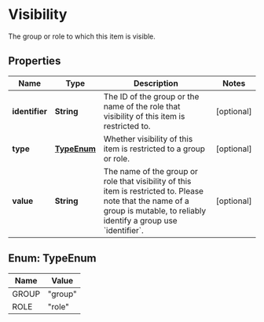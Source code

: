 

# Visibility

The group or role to which this item is visible.

## Properties

| Name | Type | Description | Notes |
|------------ | ------------- | ------------- | -------------|
|**identifier** | **String** | The ID of the group or the name of the role that visibility of this item is restricted to. |  [optional] |
|**type** | [**TypeEnum**](#TypeEnum) | Whether visibility of this item is restricted to a group or role. |  [optional] |
|**value** | **String** | The name of the group or role that visibility of this item is restricted to. Please note that the name of a group is mutable, to reliably identify a group use &#x60;identifier&#x60;. |  [optional] |



## Enum: TypeEnum

| Name | Value |
|---- | -----|
| GROUP | &quot;group&quot; |
| ROLE | &quot;role&quot; |




